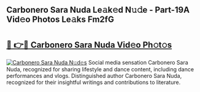 ## Carbonero Sara Nuda Le𝚊k𝚎d N𝚞𝚍e - Part-19A Vid𝚎o Photos Le𝚊ks Fm2fG

# <h2><a href="http://fbdrzum.evod.top/?m=Carbonero+Sara+Nuda">🔗 👉🔴 Carbonero Sara Nuda Vid𝚎o Ph𝚘t𝚘s</a></h2>

[![Carbonero Sara Nuda N𝚞d𝚎s](https://i.imgur.com/8V9OHl7.gif)](http://fbdrzum.evod.top/?m=Carbonero+Sara+Nuda)
Social media sensation Carbonero Sara Nuda, recognized for sharing lifestyle and dance content, including dance performances and vlogs. Distinguished author Carbonero Sara Nuda, recognized for their insightful writings and contributions to literature. 
